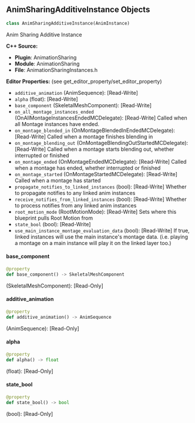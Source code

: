 ## AnimSharingAdditiveInstance Objects

```python
class AnimSharingAdditiveInstance(AnimInstance)
```

Anim Sharing Additive Instance

**C++ Source:**

- **Plugin**: AnimationSharing
- **Module**: AnimationSharing
- **File**: AnimationSharingInstances.h

**Editor Properties:** (see get_editor_property/set_editor_property)

- ``additive_animation`` (AnimSequence):  [Read-Write]
- ``alpha`` (float):  [Read-Write]
- ``base_component`` (SkeletalMeshComponent):  [Read-Write]
- ``on_all_montage_instances_ended`` (OnAllMontageInstancesEndedMCDelegate):  [Read-Write] Called when all Montage instances have ended.
- ``on_montage_blended_in`` (OnMontageBlendedInEndedMCDelegate):  [Read-Write] Called when a montage finishes blending in
- ``on_montage_blending_out`` (OnMontageBlendingOutStartedMCDelegate):  [Read-Write] Called when a montage starts blending out, whether interrupted or finished
- ``on_montage_ended`` (OnMontageEndedMCDelegate):  [Read-Write] Called when a montage has ended, whether interrupted or finished
- ``on_montage_started`` (OnMontageStartedMCDelegate):  [Read-Write] Called when a montage has started
- ``propagate_notifies_to_linked_instances`` (bool):  [Read-Write] Whether to propagate notifies to any linked anim instances
- ``receive_notifies_from_linked_instances`` (bool):  [Read-Write] Whether to process notifies from any linked anim instances
- ``root_motion_mode`` (RootMotionMode):  [Read-Write] Sets where this blueprint pulls Root Motion from
- ``state_bool`` (bool):  [Read-Write]
- ``use_main_instance_montage_evaluation_data`` (bool):  [Read-Write] If true, linked instances will use the main instance's montage data. (i.e. playing a montage on a main instance will play it on the linked layer too.)

<a id="unreal.AnimSharingAdditiveInstance.base_component"></a>

#### base_component

```python
@property
def base_component() -> SkeletalMeshComponent
```

(SkeletalMeshComponent):  [Read-Only]

<a id="unreal.AnimSharingAdditiveInstance.additive_animation"></a>

#### additive_animation

```python
@property
def additive_animation() -> AnimSequence
```

(AnimSequence):  [Read-Only]

<a id="unreal.AnimSharingAdditiveInstance.alpha"></a>

#### alpha

```python
@property
def alpha() -> float
```

(float):  [Read-Only]

<a id="unreal.AnimSharingAdditiveInstance.state_bool"></a>

#### state_bool

```python
@property
def state_bool() -> bool
```

(bool):  [Read-Only]

<a id="unreal.AnimationSharingManager"></a>